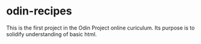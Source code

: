 # odin-recipes
This is the first project in the Odin Project online curiculum. 
Its purpose is to solidify understanding of basic html. 